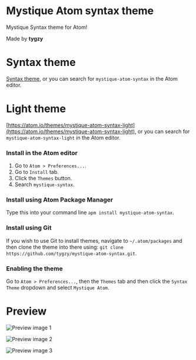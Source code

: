 # Mystique Atom syntax theme

Mystique Syntax theme for Atom!

Made by __tygzy__

# Syntax theme

[Syntax theme](https://atom.io/themes/mystique-atom-syntax), or you can search for `mystique-atom-syntax` in the Atom editor.

# Light theme

[https://atom.io/themes/mystique-atom-syntax-light](https://atom.io/themes/mystique-atom-syntax-light), or you can search for `mystique-atom-syntax-light` in the Atom editor.

### Install in the Atom editor

1. Go to `Atom > Preferences...`.
2. Go to `Install` tab.
3. Click the `Themes` button.
4. Search `mystique-syntax`.

### Install using Atom Package Manager

Type this into your command line `apm install mystique-atom-syntax`.

### Install using Git

If you wish to use Git to install themes, navigate to `~/.atom/packages` and then clone the theme into there using: `git clone https://github.com/tygzy/mystique-atom-syntax.git`.

### Enabling the theme

Go to `Atom > Preferences...`, then the `Themes` tab and then click the `Syntax Theme` dropdown and select `Mystique Atom`.

# Preview

![Preview image 1](https://i.imgur.com/JMdjKXJ.png)

![Preview image 2](https://i.imgur.com/bxU4RkB.png)

![Preview image 3](https://i.imgur.com/wzXFryc.png)
